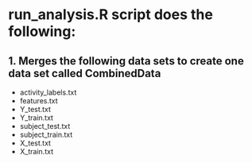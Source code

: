 # run_analysis.R script does the following:

## 1. Merges the following data sets to create one data set called CombinedData
   * activity_labels.txt
   * features.txt
   * Y_test.txt
   * Y_train.txt
   * subject_test.txt
   * subject_train.txt
   * X_test.txt
   * X_train.txt